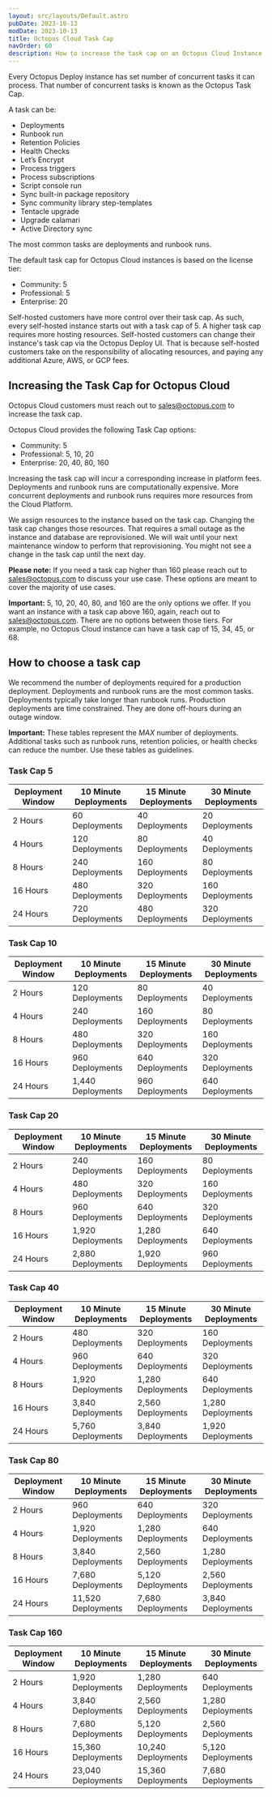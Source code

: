 ```yaml
---
layout: src/layouts/Default.astro
pubDate: 2023-10-13
modDate: 2023-10-13
title: Octopus Cloud Task Cap
navOrder: 60
description: How to increase the task cap on an Octopus Cloud Instance.
---
```


Every Octopus Deploy instance has set number of concurrent tasks it can process.  That number of concurrent tasks is known as the Octopus Task Cap.  

A task can be:

- Deployments
- Runbook run
- Retention Policies
- Health Checks
- Let’s Encrypt
- Process triggers
- Process subscriptions
- Script console run
- Sync built-in package repository
- Sync community library step-templates
- Tentacle upgrade
- Upgrade calamari
- Active Directory sync

The most common tasks are deployments and runbook runs.

The default task cap for Octopus Cloud instances is based on the license tier:
- Community: 5
- Professional: 5
- Enterprise: 20

Self-hosted customers have more control over their task cap.  As such, every self-hosted instance starts out with a task cap of 5.  A higher task cap requires more hosting resources.  Self-hosted customers can change their instance's task cap via the Octopus Deploy UI.  That is because self-hosted customers take on the responsibility of allocating resources, and paying any additional Azure, AWS, or GCP fees.  

## Increasing the Task Cap for Octopus Cloud
Octopus Cloud customers must reach out to sales@octopus.com to increase the task cap.  

Octopus Cloud provides the following Task Cap options:
- Community: 5
- Professional: 5, 10, 20
- Enterprise: 20, 40, 80, 160

Increasing the task cap will incur a corresponding increase in platform fees.  Deployments and runbook runs are computationally expensive.  More concurrent deployments and runbook runs requires more resources from the Cloud Platform.

We assign resources to the instance based on the task cap.  Changing the task cap changes those resources.  That requires a small outage as the instance and database are reprovisioned.  We will wait until your next maintenance window to perform that reprovisioning.  You might not see a change in the task cap until the next day.

**Please note:** If you need a task cap higher than 160 please reach out to sales@octopus.com to discuss your use case.  These options are meant to cover the majority of use cases.  

**Important:** 5, 10, 20, 40, 80, and 160 are the only options we offer.  If you want an instance with a task cap above 160, again, reach out to sales@octopus.com.  There are no options between those tiers.  For example, no Octopus Cloud instance can have a task cap of 15, 34, 45, or 68.  

## How to choose a task cap
We recommend the number of deployments required for a production deployment.  Deployments and runbook runs are the most common tasks.  Deployments typically take longer than runbook runs.  Production deployments are time constrained.  They are done off-hours during an outage window.

**Important:** These tables represent the _MAX_ number of deployments.  Additional tasks such as runbook runs, retention policies, or health checks can reduce the number.  Use these tables as guidelines.

### Task Cap 5
| Deployment Window | 10 Minute Deployments | 15 Minute Deployments | 30 Minute Deployments |
| ----------------- | --------------------- | --------------------- | --------------------- |
| 2 Hours           | 60 Deployments        | 40 Deployments        | 20 Deployments        |
| 4 Hours           | 120 Deployments       | 80 Deployments        | 40 Deployments        |
| 8 Hours           | 240 Deployments       | 160 Deployments       | 80 Deployments        |
| 16 Hours          | 480 Deployments       | 320 Deployments       | 160 Deployments       |
| 24 Hours          | 720 Deployments       | 480 Deployments       | 320 Deployments       |

### Task Cap 10
| Deployment Window | 10 Minute Deployments | 15 Minute Deployments | 30 Minute Deployments |
| ----------------- | --------------------- | --------------------- | --------------------- |
| 2 Hours           | 120 Deployments       | 80 Deployments        | 40 Deployments        |
| 4 Hours           | 240 Deployments       | 160 Deployments       | 80 Deployments        |
| 8 Hours           | 480 Deployments       | 320 Deployments       | 160 Deployments       |
| 16 Hours          | 960 Deployments       | 640 Deployments       | 320 Deployments       |
| 24 Hours          | 1,440 Deployments     | 960 Deployments       | 640 Deployments       |

### Task Cap 20
| Deployment Window | 10 Minute Deployments | 15 Minute Deployments | 30 Minute Deployments |
| ----------------- | --------------------- | --------------------- | --------------------- |
| 2 Hours           | 240 Deployments       | 160 Deployments       | 80 Deployments        |
| 4 Hours           | 480 Deployments       | 320 Deployments       | 160 Deployments       |
| 8 Hours           | 960 Deployments       | 640 Deployments       | 320 Deployments       |
| 16 Hours          | 1,920 Deployments     | 1,280 Deployments     | 640 Deployments       |
| 24 Hours          | 2,880 Deployments     | 1,920 Deployments     | 960 Deployments       |

### Task Cap 40
| Deployment Window | 10 Minute Deployments | 15 Minute Deployments | 30 Minute Deployments |
| ----------------- | --------------------- | --------------------- | --------------------- |
| 2 Hours           | 480 Deployments       | 320 Deployments       | 160 Deployments       |
| 4 Hours           | 960 Deployments       | 640 Deployments       | 320 Deployments       |
| 8 Hours           | 1,920 Deployments     | 1,280 Deployments     | 640 Deployments       |
| 16 Hours          | 3,840 Deployments     | 2,560 Deployments     | 1,280 Deployments     |
| 24 Hours          | 5,760 Deployments     | 3,840 Deployments     | 1,920 Deployments     |

### Task Cap 80
| Deployment Window | 10 Minute Deployments | 15 Minute Deployments | 30 Minute Deployments |
| ----------------- | --------------------- | --------------------- | --------------------- |
| 2 Hours           | 960 Deployments       | 640 Deployments       | 320 Deployments       |
| 4 Hours           | 1,920 Deployments     | 1,280 Deployments     | 640 Deployments       |
| 8 Hours           | 3,840 Deployments     | 2,560 Deployments     | 1,280 Deployments     |
| 16 Hours          | 7,680 Deployments     | 5,120 Deployments     | 2,560 Deployments     |
| 24 Hours          | 11,520 Deployments    | 7,680 Deployments     | 3,840 Deployments     |

### Task Cap 160
| Deployment Window | 10 Minute Deployments | 15 Minute Deployments | 30 Minute Deployments |
| ----------------- | --------------------- | --------------------- | --------------------- |
| 2 Hours           | 1,920 Deployments     | 1,280 Deployments     | 640 Deployments       |
| 4 Hours           | 3,840 Deployments     | 2,560 Deployments     | 1,280 Deployments     |
| 8 Hours           | 7,680 Deployments     | 5,120 Deployments     | 2,560 Deployments     |
| 16 Hours          | 15,360 Deployments    | 10,240 Deployments    | 5,120 Deployments     |
| 24 Hours          | 23,040 Deployments    | 15,360 Deployments    | 7,680 Deployments     |